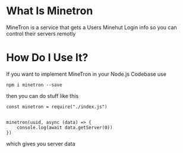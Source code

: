 # What Is Minetron

MineTron is a service that gets a Users Minehut Login info so you can control their servers remotly

# How Do I Use It?

If you want to implement MineTron in your Node.js Codebase use

`npm i minetron --save`

then you can do stuff like this

```
const minetron = require("./index.js")


minetron(uuid, async (data) => {
	console.log(await data.getServer(0))
})
```

which gives you server data
